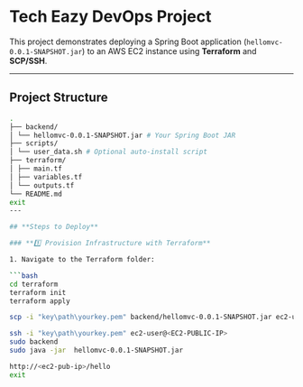 # Tech Eazy DevOps Project

This project demonstrates deploying a Spring Boot application (`hellomvc-0.0.1-SNAPSHOT.jar`) to an AWS EC2 instance using **Terraform** and **SCP/SSH**.

---

## **Project Structure**
```bash
.
├── backend/
│ └── hellomvc-0.0.1-SNAPSHOT.jar # Your Spring Boot JAR
├── scripts/
│ └── user_data.sh # Optional auto-install script
├── terraform/
│ ├── main.tf
│ ├── variables.tf
│ └── outputs.tf
└── README.md
exit
---

## **Steps to Deploy**

### **1️⃣ Provision Infrastructure with Terraform**

1. Navigate to the Terraform folder:

```bash
cd terraform
terraform init
terraform apply

scp -i "key\path\yourkey.pem" backend/hellomvc-0.0.1-SNAPSHOT.jar ec2-user@<EC2-PUBLIC-IP>:/home/ec2-user/backend/

ssh -i "key\path\yourkey.pem" ec2-user@<EC2-PUBLIC-IP>
sudo backend
sudo java -jar  hellomvc-0.0.1-SNAPSHOT.jar

http://<ec2-pub-ip>/hello
exit


